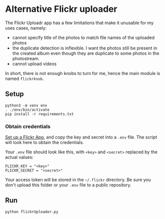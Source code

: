 # Alternative Flickr uploader

The Flickr Uploadr app has a few limitations that make it unusable for my uses
cases, namely:
  - cannot specify title of the photos to match file names of the uploaded photos
  - the duplicate detection is inflexible. I want the photos still be present in
    the created album even though they are duplicate to some photos in the
    photostream.
  - cannot upload videos

In short, there is not enough knobs to turn for me, hence the main module is
named `flickrknob`.

## Setup

```
python3 -m venv env
. ./env/bin/activate
pip install -r requirements.txt
```

### Obtain credentials

[Set up a Flickr App](https://www.flickr.com/services/api/keys), and copy the key and secret into a `.env` file. The script will look here to obtain the credentials.

Your `.env` file should look like this, with `<key>` and `<secret>` replaced by the actual values:
```
FLICKR_KEY = "<key>"
FLICKR_SECRET = "<secret>"
```

Your access token will be stored in the `~/.flickr` directory.
Be sure you don't upload this folder or your `.env` file to a public repository.

## Run

```
python flickrUploader.py
```
